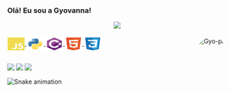 ### Olá! Eu sou a **Gyovanna**!

<div align="center">
  <a href="https://github.com/gyovannacarvalho">
  <img height="180em" src="https://github-readme-stats.vercel.app/api?username=gyovannacarvalho&show_icons=true&theme=dracula&include_all_commits=true&count_private=true"/>
   
</div>


<div style="display: inline_block"><br>
  <img align="center" alt="Gyo-Js" height="30" width="40" src="https://raw.githubusercontent.com/devicons/devicon/master/icons/javascript/javascript-plain.svg">
  <img align="center" alt="Gyo-Python" height="30" width="40" src="https://raw.githubusercontent.com/devicons/devicon/master/icons/python/python-original.svg">
  <img align="center" alt="Gyo-Csharp" height="30" width="40" src="https://raw.githubusercontent.com/devicons/devicon/master/icons/csharp/csharp-original.svg">
  <img align="center" alt="Gyo-HTML" height="30" width="40" src="https://raw.githubusercontent.com/devicons/devicon/master/icons/html5/html5-original.svg">
  <img align="center" alt="Gyo-CSS" height="30" width="40" src="https://raw.githubusercontent.com/devicons/devicon/master/icons/css3/css3-original.svg">
  <img align="right" alt="Gyo-pic" height="150" style="border-radius:50px;" src="https://cdn.discordapp.com/attachments/689286644461076546/956711672372932631/picasion.com_235cb79ee0d76fa15c00031e75a91618.gif">
</div>
  
  ##
<div>
  <a href="https://instagram.com/gyocarvalho" target="_blank"><img src="https://img.shields.io/badge/-Instagram-%23E4405F?style=for-the-badge&logo=instagram&logoColor=white" target="_blank"></a>
  <a href="https://www.linkedin.com/in/gyovannacarvalho" target="_blank"><img src="https://img.shields.io/badge/-LinkedIn-%230077B5?style=for-the-badge&logo=linkedin&logoColor=white" target="_blank"></a> 
  <a href="https://www.facebook.com/gyhcarvalho" target="_blank"><img src="https://img.shields.io/badge/Facebook-1877F2?style=for-the-badge&logo=facebook&logoColor=white" target="_blank"></a> 
  
  ![Snake animation](https://github.com/gyovannacarvalho/gyovannacarvalho/blob/output/github-contribution-grid-snake.svg)
</div>




